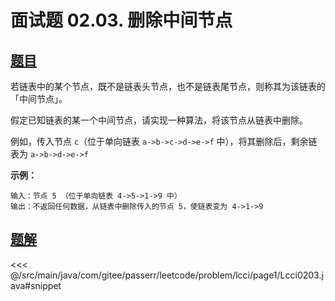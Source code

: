 # 面试题 02.03. 删除中间节点

## [题目](https://leetcode.cn/problems/delete-middle-node-lcci/)
若链表中的某个节点，既不是链表头节点，也不是链表尾节点，则称其为该链表的「中间节点」。

假定已知链表的某一个中间节点，请实现一种算法，将该节点从链表中删除。

例如，传入节点 `c`（位于单向链表 `a->b->c->d->e->f` 中），将其删除后，剩余链表为 `a->b->d->e->f`

**示例：**

```
输入：节点 5 （位于单向链表 4->5->1->9 中）
输出：不返回任何数据，从链表中删除传入的节点 5，使链表变为 4->1->9
```



## [题解](https://github.com/PasseRR/JavaLeetCode/blob/master/src/main/java/com/gitee/passerr/leetcode/problem/lcci/page1/Lcci0203.java)

<<< @/src/main/java/com/gitee/passerr/leetcode/problem/lcci/page1/Lcci0203.java#snippet
